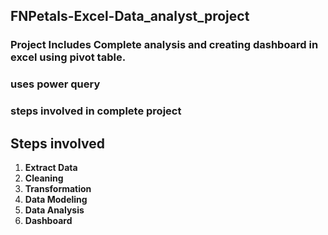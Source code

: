 ## FNPetals-Excel-Data_analyst_project

### Project Includes Complete analysis and creating dashboard in excel using pivot table. 
### uses power query
### steps involved in complete project 

## Steps involved
1. **Extract Data**
2. **Cleaning**
3. **Transformation**
4. **Data Modeling**
5. **Data Analysis**
6. **Dashboard**
